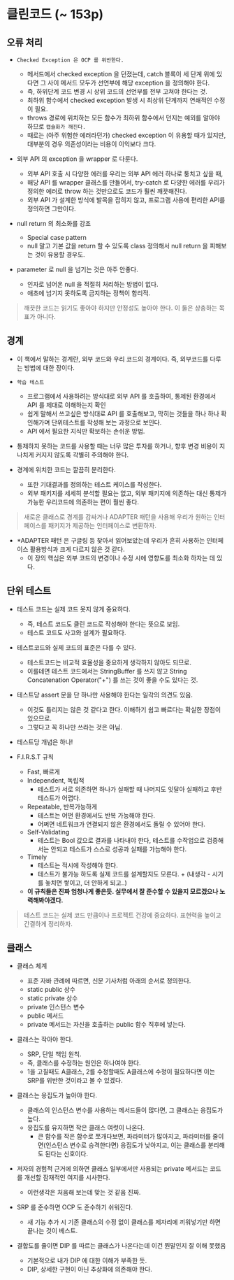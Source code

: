 # 클린코드 (~ 153p)

## 오류 처리

- `Checked Exception 은 OCP 를 위반한다.`
    - 메서드에서 checked exception 을 던졌는데, catch 블록이 세 단계 위에 있다면 그 사이 메서드 모두가 선언부에 해당 exception 을 정의해야 한다.
    - 즉, 하위단계 코드 변경 시 상위 코드의 선언부를 전부 고쳐야 한다는 것.
    - 최하위 함수에서 checked exception 발생 시 최상위 단계까지 연쇄적인 수정이 필요.
    - throws 경로에 위치하는 모든 함수가 최하위 함수에서 던지는 예외를 알아야 하므로 `캡슐화가 깨진다.`
    - 때로는 (아주 위험한 에러라던가) checked exception 이 유용할 때가 있지만, 대부분의 경우 의존성이라는 비용이 이익보다 크다.

- 외부 API 의 exception 을 wrapper 로 다룬다.
    - 외부 API 호출 시 다양한 에러를 우리는 외부 API 에러 하나로 퉁치고 싶을 때,
    - 해당 API 를 wrapper 클래스를 만들어서, try-catch 로 다양한 에러를 우리가 정의한 에러로 throw 하는 것만으로도 코드가 훨씬 깨끗해진다.
    - 외부 API 가 설계한 방식에 발목을 잡히지 않고, 프로그램 사용에 편리한 API를 정의하면 그만이다.

- null return 의 최소화를 강조
    - Special case pattern
    - null 말고 기본 값을 return 할 수 있도록 class 정의해서 null return 을 피해보는 것이 유용할 경우도.

- parameter 로 null 을 넘기는 것은 아주 안좋다.
    - 인자로 넘어온 null 을 적절히 처리하는 방법이 없다.
    - 애초에 넘기지 못하도록 금지하는 정책이 합리적.

> 깨끗한 코드는 읽기도 좋아야 하지만 안정성도 높아야 한다. 이 둘은 상충하는 목표가 아니다.

## 경계

- 이 책에서 말하는 경계란, 외부 코드와 우리 코드의 경계이다. 즉, 외부코드를 다루는 방법에 대한 장이다.
- `학습 테스트`
    - 프로그램에서 사용하려는 방식대로 외부 API 를 호출하여, 통제된 환경에서 API 를 제대로 이해하는지 확인
    - 쉽게 말해서 쓰고싶은 방식대로 API 를 호출해보고, 막히는 것들을 하나 하나 확인해가며 단위테스트를 작성해 보는 과정으로 보인다.
    - API 에서 필요한 지식만 확보하는 손쉬운 방법.

- 통제하지 못하는 코드를 사용할 때는 너무 많은 투자를 하거나, 향후 변경 비용이 지나치게 커지지 않도록 각별히 주의해야 한다.
- 경계에 위치한 코드는 깔끔히 분리한다.
    - 또한 기대결과를 정의하는 테스트 케이스를 작성한다.
    - 외부 패키지를 세세히 분석할 필요는 없고, 외부 패키지에 의존하는 대신 통제가 가능한 우리코드에 의존하는 편이 훨씬 좋다.

> 새로운 클래스로 경계를 감싸거나 ADAPTER 패턴을 사용해 우리가 원하는 인터페이스를 패키지가 제공하는 인터페이스로 변환하자.

- *ADAPTER 패턴 은 구글링 등 찾아서 읽어보았는데 우리가 흔히 사용하는 인터페이스 활용방식과 크게 다르지 않은 것 같다.
    - 이 장의 핵심은 외부 코드의 변경이나 수정 시에 영향도를 최소화 하자는 데 있다.

## 단위 테스트

- 테스트 코드는 실제 코드 못지 않게 중요하다.
    - 즉, 테스트 코드도 클린 코드로 작성해야 한다는 뜻으로 보임.
    - 테스트 코드도 사고와 설계가 필요하다.

- 테스트코드와 실제 코드의 표준은 다를 수 있다.
    - 테스트코드는 비교적 효율성을 중요하게 생각하지 않아도 되므로.
    - 이를테면 테스트 코드에서는 StringBuffer 를 쓰지 않고 String Concatenation Operator("+") 를 쓰는 것이 좋을 수도 있다는 것.

- 테스트당 assert 문을 단 하나만 사용해야 한다는 일각의 의견도 있음.
    - 이것도 틀리지는 않은 것 같다고 한다. 이해하기 쉽고 빠르다는 확실한 장점이 있으므로.
    - 그렇다고 꼭 하나만 쓰라는 것은 아님.

- 테스트당 개념은 하나!

- F.I.R.S.T 규칙
    - Fast, 빠르게
    - Independent, 독립적
        - 테스트가 서로 의존하면 하나가 실패할 때 나머지도 잇달아 실패하고 후반 테스트가 어렵다.
    - Repeatable, 반복가능하게
        - 테스트는 어떤 환경에서도 반복 가능해야 한다.
        - 어쩌면 네트워크가 연결되지 않은 환경에서도 돌릴 수 있어야 한다.
    - Self-Validating
        - 테스트는 Bool 값으로 결과를 나타내야 한다, 테스트를 수작업으로 검증해서는 안되고 테스트가 스스로 성공과 실패를 가늠해야 한다.
    - Timely
        - 테스트는 적시에 작성해야 한다. 
        - 테스트가 불가능 하도록 실제 코드를 설계할지도 모른다. + (내생각 - 시기를 놓치면 쌓이고, 더 안하게 되고..)
    - **이 규칙들은 진짜 엄청나게 좋은듯. 실무에서 잘 준수할 수 있을지 모르겠으나 노력해봐야겠다.**

> 테스트 코드는 실제 코드 만큼이나 프로젝트 건강에 중요하다. 표현력을 높이고 간결하게 정리하자.

## 클래스

- 클래스 체계
    - 표준 자바 관례에 따르면, 신문 기사처럼 아래의 순서로 정의한다.
    - static public 상수
    - static private 상수
    - private 인스턴스 변수
    - public 메서드
    - private 메서드는 자신을 호출하는 public 함수 직후에 넣는다.

- 클래스는 작아야 한다.
    - SRP, 단일 책임 원칙.
    - 즉, 클래스를 수정하는 원인은 하나여야 한다.
    - 1을 고칠때도 A클래스, 2를 수정할때도 A클래스에 수정이 필요하다면 이는 SRP를 위반한 것이라고 볼 수 있겠다.

- 클래스는 응집도가 높아야 한다.
    - 클래스의 인스턴스 변수를 사용하는 메서드들이 많다면, 그 클래스는 응집도가 높다.
    - 응집도를 유지하면 작은 클래스 여럿이 나온다.
        - 큰 함수를 작은 함수로 쪼개다보면, 파라미터가 많아지고, 파라미터를 줄이면(인스턴스 변수로 승격한다면) 응집도가 낮아지고, 이는 클래스를 분리해도 된다는 신호이다.

- 저자의 경험적 근거에 의하면 클래스 일부에서만 사용되는 private 메서드는 코드를 개선할 잠재적인 여지를 시사한다.
    - 이런생각은 처음해 보는데 맞는 것 같음 진짜.

- SRP 를 준수하면 OCP 도 준수하기 쉬워진다.
    - 새 기능 추가 시 기존 클래스의 수정 없이 클래스를 제자리에 끼워넣기만 하면 끝나는 것이 베스트.

- 결합도를 줄이면 DIP 를 따르는 클래스가 나온다는데 이건 뭔말인지 잘 이해 못했음
    - 기본적으로 내가 DIP 에 대한 이해가 부족한 듯.
    - DIP, 상세한 구현이 아닌 추상화에 의존해야 한다.
